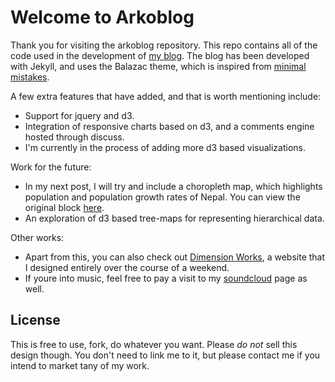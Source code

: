 # Welcome to Arkoblog

Thank you for visiting the arkoblog repository. This repo contains all of the code used in the development of [my blog](http://arkoblog.github.io). The blog has been developed with Jekyll, and uses the Balazac theme, which is inspired from [minimal mistakes](http://mademistakes.com).

A few extra features that  have added, and that is worth mentioning include:
- Support for jquery and d3. 
- Integration of responsive charts based on d3, and a comments engine hosted through discuss.
- I'm currently in the process of adding more d3 based visualizations. 

Work for the future:
- In my next post, I will try and include a choropleth map, which highlights population and population growth rates of Nepal. You can view the original block [here](http://bl.ocks.org/elemelon5/4fd6fd4056cea3d6cfd7). 
- An exploration of d3 based tree-maps for representing hierarchical data.

Other works:
- Apart from this, you can also check out [Dimension Works](http://dimensionworks.in), a website that I designed entirely over the course of a weekend.
- If youre into music, feel free to pay a visit to my [soundcloud](https://soundcloud.com/opsimaths) page as well. 


## License

This is free to use, fork, do whatever you want. Please *do not* sell this design though. You don't need to link me to it, but please contact me if you intend to market tany of my work. 
